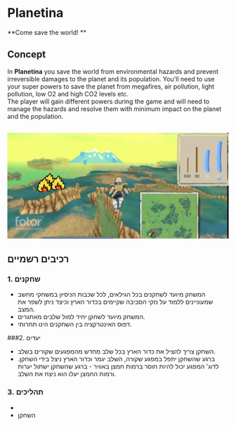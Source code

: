 # Planetina

**Come save the world! **

## Concept

In **Planetina** you save the world from environmental hazards and prevent irreversible damages to the planet and its population. You'll need to use your super powers to save the planet from megafires, air pollution, light pollution, low O2 and high CO2 levels etc.  
The player will gain different powers during the game and will need to manage the hazards and resolve them with minimum impact on the planet and the population.

![Fly over](./flyover.png)
---

## רכיבים רשמיים


### 1. שחקנים

* המשחק מיועד לשחקנים בכל הגילאים, לכל שכבות הניסיון במשחקי מחשב שמעוניינים ללמוד על נזקי הסביבה שקיימים בכדור הארץ וכיצד ניתן לשפר את המצב.
* המשחק מיועד לשחקן יחיד למול שלבים מאתגרים.
* דפוס האינטרקציה בין השחקנים הינו תחרותי.



###2. יעדים

* השחקן צריך להציל את כדור הארץ בכל שלב מחדש מהמפגעים שקורים בשלב.
* ברגע שהשחקן יתפל במפגע שקורה, השלב יגמר וכדור הארץ ניצל בידי השחקן. לדוג' המפגע יכול להיות חוסר ברמות חמצן באוויר - ברגע שהשחקן ישתול יערות ורמות החמצן יעלו הוא ניצח את השלב.



### 3. תהליכים

* 
* השחקן

